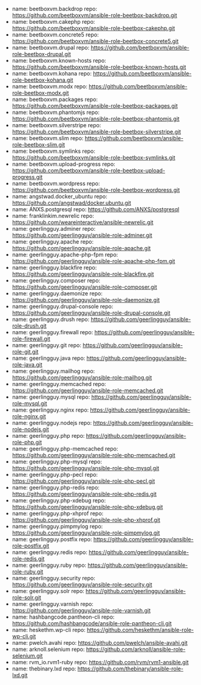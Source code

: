 
  - name: beetboxvm.backdrop
    repo: https://github.com/beetboxvm/ansible-role-beetbox-backdrop.git
  - name: beetboxvm.cakephp
    repo: https://github.com/beetboxvm/ansible-role-beetbox-cakephp.git
  - name: beetboxvm.concrete5
    repo: https://github.com/beetboxvm/ansible-role-beetbox-concrete5.git
  - name: beetboxvm.drupal
    repo: https://github.com/beetboxvm/ansible-role-beetbox-drupal.git
  - name: beetboxvm.known-hosts
    repo: https://github.com/beetboxvm/ansible-role-beetbox-known-hosts.git
  - name: beetboxvm.kohana
    repo: https://github.com/beetboxvm/ansible-role-beetbox-kohana.git
  - name: beetboxvm.modx
    repo: https://github.com/beetboxvm/ansible-role-beetbox-modx.git
  - name: beetboxvm.packages
    repo: https://github.com/beetboxvm/ansible-role-beetbox-packages.git
  - name: beetboxvm.phantomjs
    repo: https://github.com/beetboxvm/ansible-role-beetbox-phantomjs.git
  - name: beetboxvm.silverstripe
    repo: https://github.com/beetboxvm/ansible-role-beetbox-silverstripe.git
  - name: beetboxvm.slim
    repo: https://github.com/beetboxvm/ansible-role-beetbox-slim.git
  - name: beetboxvm.symlinks
    repo: https://github.com/beetboxvm/ansible-role-beetbox-symlinks.git
  - name: beetboxvm.upload-progress
    repo: https://github.com/beetboxvm/ansible-role-beetbox-upload-progress.git
  - name: beetboxvm.wordpress
    repo: https://github.com/beetboxvm/ansible-role-beetbox-wordpress.git
  - name: angstwad.docker_ubuntu
    repo: https://github.com/angstwad/docker.ubuntu.git
  - name: ANXS.postgresql
    repo: https://github.com/ANXS/postgresql
  - name: franklinkim.newrelic
    repo: https://github.com/weareinteractive/ansible-newrelic.git
  - name: geerlingguy.adminer
    repo: https://github.com/geerlingguy/ansible-role-adminer.git
  - name: geerlingguy.apache
    repo: https://github.com/geerlingguy/ansible-role-apache.git
  - name: geerlingguy.apache-php-fpm
    repo: https://github.com/geerlingguy/ansible-role-apache-php-fpm.git
  - name: geerlingguy.blackfire
    repo: https://github.com/geerlingguy/ansible-role-blackfire.git
  - name: geerlingguy.composer
    repo: https://github.com/geerlingguy/ansible-role-composer.git
  - name: geerlingguy.daemonize
    repo: https://github.com/geerlingguy/ansible-role-daemonize.git
  - name: geerlingguy.drupal-console
    repo: https://github.com/geerlingguy/ansible-role-drupal-console.git
  - name: geerlingguy.drush
    repo: https://github.com/geerlingguy/ansible-role-drush.git
  - name: geerlingguy.firewall
    repo: https://github.com/geerlingguy/ansible-role-firewall.git
  - name: geerlingguy.git
    repo: https://github.com/geerlingguy/ansible-role-git.git
  - name: geerlingguy.java
    repo: https://github.com/geerlingguy/ansible-role-java.git
  - name: geerlingguy.mailhog
    repo: https://github.com/geerlingguy/ansible-role-mailhog.git
  - name: geerlingguy.memcached
    repo: https://github.com/geerlingguy/ansible-role-memcached.git
  - name: geerlingguy.mysql
    repo: https://github.com/geerlingguy/ansible-role-mysql.git
  - name: geerlingguy.nginx
    repo: https://github.com/geerlingguy/ansible-role-nginx.git
  - name: geerlingguy.nodejs
    repo: https://github.com/geerlingguy/ansible-role-nodejs.git
  - name: geerlingguy.php
    repo: https://github.com/geerlingguy/ansible-role-php.git
  - name: geerlingguy.php-memcached
    repo: https://github.com/geerlingguy/ansible-role-php-memcached.git
  - name: geerlingguy.php-mysql
    repo: https://github.com/geerlingguy/ansible-role-php-mysql.git
  - name: geerlingguy.php-pecl
    repo: https://github.com/geerlingguy/ansible-role-php-pecl.git
  - name: geerlingguy.php-redis
    repo: https://github.com/geerlingguy/ansible-role-php-redis.git
  - name: geerlingguy.php-xdebug
    repo: https://github.com/geerlingguy/ansible-role-php-xdebug.git
  - name: geerlingguy.php-xhprof
    repo: https://github.com/geerlingguy/ansible-role-php-xhprof.git
  - name: geerlingguy.pimpmylog
    repo: https://github.com/geerlingguy/ansible-role-pimpmylog.git
  - name: geerlingguy.postfix
    repo: https://github.com/geerlingguy/ansible-role-postfix.git
  - name: geerlingguy.redis
    repo: https://github.com/geerlingguy/ansible-role-redis.git
  - name: geerlingguy.ruby
    repo: https://github.com/geerlingguy/ansible-role-ruby.git
  - name: geerlingguy.security
    repo: https://github.com/geerlingguy/ansible-role-security.git
  - name: geerlingguy.solr
    repo: https://github.com/geerlingguy/ansible-role-solr.git
  - name: geerlingguy.varnish
    repo: https://github.com/geerlingguy/ansible-role-varnish.git
  - name: hashbangcode.pantheon-cli
    repo: https://github.com/hashbangcode/ansible-role-pantheon-cli.git
  - name: heskethm.wp-cli
    repo: https://github.com/heskethm/ansible-role-wp-cli.git
  - name: pwelch.avahi
    repo: https://github.com/pwelch/ansible-avahi.git
  - name: arknoll.selenium
    repo: https://github.com/arknoll/ansible-role-selenium.git
  - name: rvm_io.rvm1-ruby
    repo: https://github.com/rvm/rvm1-ansible.git
  - name: thebinary.lxd
    repo: https://github.com/thebinary/ansible-role-lxd.git